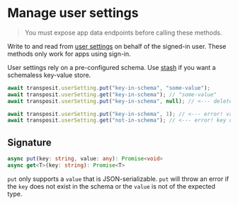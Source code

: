 # Manage user settings

> You must expose app data endpoints before calling these methods.

Write to and read from [user settings](https://www.transposit.com/docs/building/user-config/#user-settings-schema) on behalf of the signed-in user. These methods only work for apps using sign-in.

User settings rely on a pre-configured schema. Use [stash](./stash.md) if you want a schemaless key-value store.

```javascript
await transposit.userSetting.put("key-in-schema", "some-value");
await transposit.userSetting.get("key-in-schema"); // "some-value"
await transposit.userSetting.put("key-in-schema", null); // <--- delete a value

await transposit.userSetting.put("key-in-schema", 1); // <--- error! value is wrong type
await transposit.userSetting.get("not-in-schema"); // <--- error! key does not exist
```

## Signature

```typescript
async put(key: string, value: any): Promise<void>
async get<T>(key: string): Promise<T>
```

`put` only supports a `value` that is JSON-serializable. `put` will throw an error if the `key` does not exist in the schema or the `value` is not of the expected type.